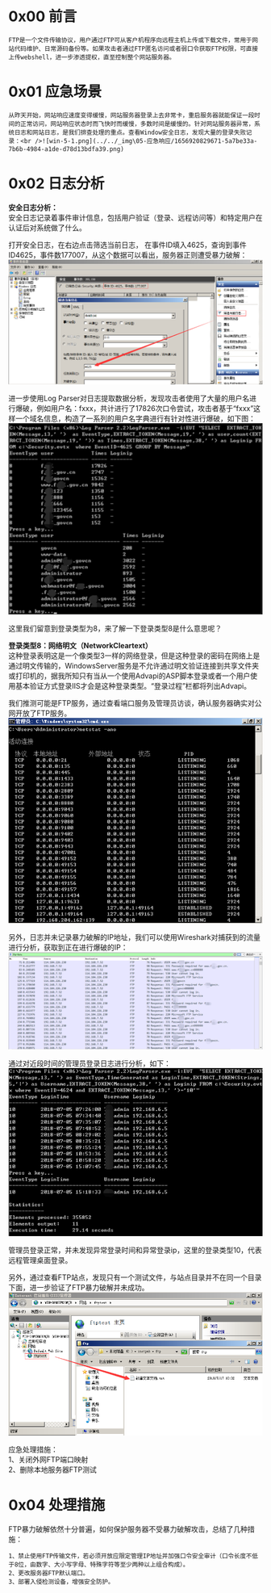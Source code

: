 
# 0x00 前言
	FTP是一个文件传输协议，用户通过FTP可从客户机程序向远程主机上传或下载文件，常用于网站代码维护、日常源码备份等。如果攻击者通过FTP匿名访问或者弱口令获取FTP权限，可直接上传webshell，进一步渗透提权，直至控制整个网站服务器。


# 0x01 应急场景
	从昨天开始，网站响应速度变得缓慢，网站服务器登录上去非常卡，重启服务器就能保证一段时间的正常访问，网站响应状态时而飞快时而缓慢，多数时间是缓慢的。针对网站服务器异常，系统日志和网站日志，是我们排查处理的重点。查看Window安全日志，发现大量的登录失败记录：<br />![win-5-1.png](../../_img\05-应急响应/1656920829671-5a7be33a-7b6b-4984-a1de-d78d13bdfa39.png)


# 0x02 日志分析
**安全日志分析：**<br />安全日志记录着事件审计信息，包括用户验证（登录、远程访问等）和特定用户在认证后对系统做了什么。

打开安全日志，在右边点击筛选当前日志， 在事件ID填入4625，查询到事件ID4625，事件数177007，从这个数据可以看出，服务器正则遭受暴力破解：<br />![win-5-2.png](../../_img\05-应急响应/1656920838702-c2a09807-c817-424c-9954-f83b28418e8e.png)

进一步使用Log Parser对日志提取数据分析，发现攻击者使用了大量的用户名进行爆破，例如用户名：fxxx，共计进行了17826次口令尝试，攻击者基于“fxxx”这样一个域名信息，构造了一系列的用户名字典进行有针对性进行爆破，如下图：<br />![win-5-3.png](../../_img\05-应急响应/1656920844639-189cde36-d271-4a40-9a02-00b14185d304.png)

这里我们留意到登录类型为8，来了解一下登录类型8是什么意思呢？

**登录类型8：网络明文（NetworkCleartext）**<br />这种登录表明这是一个像类型3一样的网络登录，但是这种登录的密码在网络上是通过明文传输的，WindowsServer服务是不允许通过明文验证连接到共享文件夹或打印机的，据我所知只有当从一个使用Advapi的ASP脚本登录或者一个用户使用基本验证方式登录IIS才会是这种登录类型。“登录过程”栏都将列出Advapi。

我们推测可能是FTP服务，通过查看端口服务及管理员访谈，确认服务器确实对公网开放了FTP服务。<br />![win-5-4.png](../../_img\05-应急响应/1656920858101-1562e771-2570-4194-a0fd-170408de5855.png)

另外，日志并未记录暴力破解的IP地址，我们可以使用Wireshark对捕获到的流量进行分析，获取到正在进行爆破的IP：<br />![win-5-5.png](../../_img\05-应急响应/1656920874002-e72b0a06-b1d9-4b24-bb23-ec571321abb5.png)

通过对近段时间的管理员登录日志进行分析，如下：<br />![win-5-6.png](../../_img\05-应急响应/1656920874079-b880801b-0d1e-482c-a4de-b1ba238e15fa.png)

管理员登录正常，并未发现异常登录时间和异常登录ip，这里的登录类型10，代表远程管理桌面登录。

另外，通过查看FTP站点，发现只有一个测试文件，与站点目录并不在同一个目录下面，进一步验证了FTP暴力破解并未成功。<br />![win-5-7.png](../../_img\05-应急响应/1656920875972-16bb1488-b2e6-4ac1-9eaa-941317da3a5b.png)

应急处理措施：<br />1、关闭外网FTP端口映射           <br />2、删除本地服务器FTP测试


# 0x04 处理措施
FTP暴力破解依然十分普遍，如何保护服务器不受暴力破解攻击，总结了几种措施：
```
1、禁止使用FTP传输文件，若必须开放应限定管理IP地址并加强口令安全审计（口令长度不低于8位，由数字、大小写字母、特殊字符等至少两种以上组合构成）。
2、更改服务器FTP默认端口。
3、部署入侵检测设备，增强安全防护。
```
